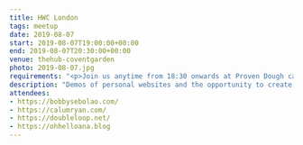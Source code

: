 ```yaml
---
title: HWC London
tags: meetup
date: 2019-08-07
start: 2019-08-07T19:00:00+00:00
end: 2019-08-07T20:30:00+00:00
venue: thehub-coventgarden
photo: 2019-08-07.jpg
requirements: "<p>Join us anytime from 18:30 onwards at Proven Dough cafe below Hub by Premier Inn hotel in Covent Garden. The main event starts at 19:00. No need to check-in at the venue, just look out for <a href='http://ohhelloana.blog'>Ana</a>, <a href='https://calumryan.com'>Calum</a> or <a href='https://doubleloop.net'>Neil</a>, the organisers, usually sitting towards the back of the cafe.</p><p>There are a few different ways you can register for Homebrew Website Club London:</p>"
description: "Demos of personal websites and the opportunity to create, update or experiment on your personal website"
attendees:
- https://bobbysebolao.com/
- https://calumryan.com/
- https://doubleloop.net/
- https://ohhelloana.blog
---
```

